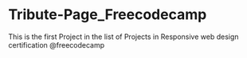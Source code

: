 # Tribute-Page_Freecodecamp

This is the first Project in the list of Projects in Responsive web design certification @freecodecamp

